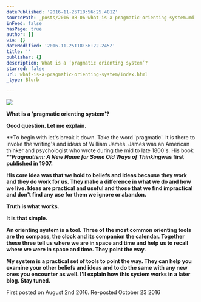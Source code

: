 ```yaml
---
datePublished: '2016-11-25T18:56:25.481Z'
sourcePath: _posts/2016-08-06-what-is-a-pragmatic-orienting-system.md
inFeed: false
hasPage: true
author: []
via: {}
dateModified: '2016-11-25T18:56:22.245Z'
title: ''
publisher: {}
description: What is a ‘pragmatic orienting system’?
starred: false
url: what-is-a-pragmatic-orienting-system/index.html
_type: Blurb

---
```

![](https://the-grid-user-content.s3-us-west-2.amazonaws.com/cd8178a6-b472-480a-91af-9fa1e3979034.jpg)

**What is a 'pragmatic orienting system'?**

**Good question. Let me explain.**

**To begin with let's break it down. Take the word 'pragmatic'. It is there to invoke the writing's and ideas of William James. James was an American thinker and psychologist who wrote during the mid to late 1800's. His book **_**Pragmatism: A New Name for Some Old Ways of Thinking**_**was first published in 1907\.**

**His core idea was that we hold to beliefs and ideas because they work and they do work for us. They make a difference in what we do and how we live. Ideas are practical and useful and those that we find impractical and don't find any use for them we ignore or abandon.**

**Truth is what works.**

**It is that simple.**

**An orienting system is a tool. Three of the most common orienting tools are the compass, the clock and its companion the calendar. Together these three tell us where we are in space and time and help us to recall where we were in space and time. They point the way.**

**My system is a practical set of tools to point the way. They can help you examine your other beliefs and ideas and to do the same with any new ones you encounter as well. I'll explain how this system works in a later blog. Stay tuned.**

First posted on August 2nd 2016\. Re-posted October 23 2016